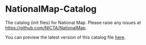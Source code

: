 # NationalMap-Catalog
The catalog (init files) for National Map. Please raise any issues at https://github.com/NICTA/NationalMap.

You can preview the latest version of this catalog file [here](http://nationalmap.gov.au/#clean&https://rawgit.com/TerriaJS/NationalMap-Catalog/master/build/nm.json).
